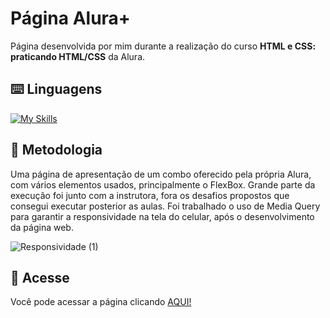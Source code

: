 # Página Alura+

Página desenvolvida por mim durante a realização do curso **HTML e CSS: praticando HTML/CSS** da Alura.

## ⌨️ Linguagens

[![My Skills](https://skillicons.dev/icons?i=html,css)](https://skillicons.dev)

## 📜 Metodologia

Uma página de apresentação de um combo oferecido pela própria Alura, com vários elementos usados, principalmente o FlexBox.
Grande parte da execução foi junto com a instrutora, fora os desafios propostos que consegui executar posterior as aulas.
Foi trabalhado o uso de Media Query para garantir a responsividade na tela do celular, após o desenvolvimento da página web. 

![Responsividade (1)](https://github.com/KamiBicalho/aluraplus-praticando-html-css/assets/132604923/11344b12-fb31-4c21-b11d-fb11dc8d0739)

## 🔗 Acesse
Você pode acessar a página clicando [AQUI!](https://kamibicalho.github.io/aluraplus-praticando-html-css/)
